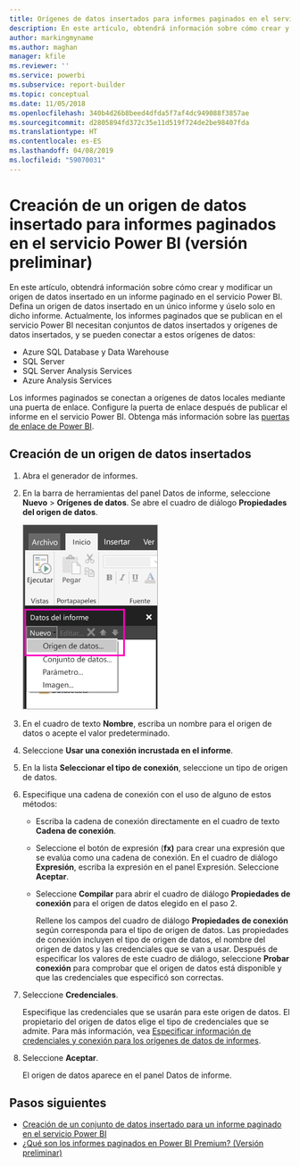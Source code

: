 ```yaml
---
title: Orígenes de datos insertados para informes paginados en el servicio Power BI (versión preliminar)
description: En este artículo, obtendrá información sobre cómo crear y modificar un origen de datos insertado en un informe paginado en el servicio Power BI.
author: markingmyname
ms.author: maghan
manager: kfile
ms.reviewer: ''
ms.service: powerbi
ms.subservice: report-builder
ms.topic: conceptual
ms.date: 11/05/2018
ms.openlocfilehash: 340b4d26b8beed4dfda5f7af4dc949088f3857ae
ms.sourcegitcommit: d2805894fd372c35e11d519f724de2be98407fda
ms.translationtype: HT
ms.contentlocale: es-ES
ms.lasthandoff: 04/08/2019
ms.locfileid: "59070031"
---
```

# <a name="create-an-embedded-data-source-for-paginated-reports-in-the-power-bi-service-preview"></a>Creación de un origen de datos insertado para informes paginados en el servicio Power BI (versión preliminar)

En este artículo, obtendrá información sobre cómo crear y modificar un origen de datos insertado en un informe paginado en el servicio Power BI. Defina un origen de datos insertado en un único informe y úselo solo en dicho informe. Actualmente, los informes paginados que se publican en el servicio Power BI necesitan conjuntos de datos insertados y orígenes de datos insertados, y se pueden conectar a estos orígenes de datos:

- Azure SQL Database y Data Warehouse
- SQL Server
- SQL Server Analysis Services
- Azure Analysis Services

Los informes paginados se conectan a orígenes de datos locales mediante una puerta de enlace. Configure la puerta de enlace después de publicar el informe en el servicio Power BI. Obtenga más información sobre las [puertas de enlace de Power BI](service-gateway-getting-started.md). 

## <a name="create-an-embedded-data-source"></a>Creación de un origen de datos insertados
  
1. Abra el generador de informes.

1. En la barra de herramientas del panel Datos de informe, seleccione **Nuevo** > **Orígenes de datos**. Se abre el cuadro de diálogo **Propiedades del origen de datos**.

    ![Nuevo origen de datos](media/paginated-reports-embedded-data-source/power-bi-paginated-new-data-source.png)
  
2.  En el cuadro de texto **Nombre**, escriba un nombre para el origen de datos o acepte el valor predeterminado.  
  
3.  Seleccione **Usar una conexión incrustada en el informe**.  
  
1.  En la lista **Seleccionar el tipo de conexión**, seleccione un tipo de origen de datos. 

1.  Especifique una cadena de conexión con el uso de alguno de estos métodos:  
  
    -   Escriba la cadena de conexión directamente en el cuadro de texto **Cadena de conexión**. 
  
    -   Seleccione el botón de expresión (**fx)** para crear una expresión que se evalúa como una cadena de conexión. En el cuadro de diálogo **Expresión**, escriba la expresión en el panel Expresión. Seleccione **Aceptar**. 
  
    -   Seleccione **Compilar** para abrir el cuadro de diálogo **Propiedades de conexión** para el origen de datos elegido en el paso 2.  
  
        Rellene los campos del cuadro de diálogo **Propiedades de conexión** según corresponda para el tipo de origen de datos. Las propiedades de conexión incluyen el tipo de origen de datos, el nombre del origen de datos y las credenciales que se van a usar. Después de especificar los valores de este cuadro de diálogo, seleccione **Probar conexión** para comprobar que el origen de datos está disponible y que las credenciales que especificó son correctas.  
  
4.  Seleccione  **Credenciales**.  
  
     Especifique las credenciales que se usarán para este origen de datos. El propietario del origen de datos elige el tipo de credenciales que se admite. Para más información, vea [Especificar información de credenciales y conexión para los orígenes de datos de informes](https://docs.microsoft.com/sql/reporting-services/report-data/specify-credential-and-connection-information-for-report-data-sources).
  
5.  Seleccione **Aceptar**.  
  
     El origen de datos aparece en el panel Datos de informe.  

## <a name="next-steps"></a>Pasos siguientes

- [Creación de un conjunto de datos insertado para un informe paginado en el servicio Power BI](paginated-reports-create-embedded-dataset.md)
- [¿Qué son los informes paginados en Power BI Premium? (Versión preliminar)](paginated-reports-report-builder-power-bi.md)
